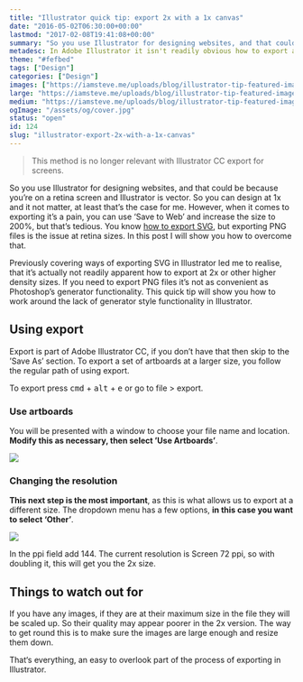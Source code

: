 ```yaml
---
title: "Illustrator quick tip: export 2x with a 1x canvas"
date: "2016-05-02T06:30:00+00:00"
lastmod: "2017-02-08T19:41:08+00:00"
summary: "So you use Illustrator for designing websites, and that could be because you’re on a retina screen and Illustrator is vector. So you can design at 1x and it not matter, at least that’s the case for me. However, when it comes to exporting it’s a pain, you can use ‘Save to Web’ and increase the size to 200%, but that’s tedious. You know how to export SVG, but exporting PNG files is the issue at retina sizes. In this post I will show you how to overcome that."
metadesc: In Adobe Illustrator it isn't readily obvious how to export a 1x canvas at 2x. In this quick tip I show you how."
theme: "#fefbed"
tags: ["Design"]
categories: ["Design"]
images: ["https://iamsteve.me/uploads/blog/illustrator-tip-featured-image%402x.png"]
large: "https://iamsteve.me/uploads/blog/illustrator-tip-featured-image%402x.png"
medium: "https://iamsteve.me/uploads/blog/illustrator-tip-featured-image-medium%402x.png"
ogImage: "/assets/og/cover.jpg"
status: "open"
id: 124
slug: "illustrator-export-2x-with-a-1x-canvas"
---
```


> This method is no longer relevant with Illustrator CC export for screens.

So you use Illustrator for designing websites, and that could be because you’re on a retina screen and Illustrator is vector. So you can design at 1x and it not matter, at least that’s the case for me. However, when it comes to exporting it’s a pain, you can use ‘Save to Web’ and increase the size to 200%, but that’s tedious. You know [how to export SVG]({site_url}blog/entry/three-ways-to-export-svg-in-illustrator), but exporting PNG files is the issue at retina sizes. In this post I will show you how to overcome that.

Previously covering ways of exporting SVG in Illustrator led me to realise, that it’s actually not readily apparent how to export at 2x or other higher density sizes. If you need to export PNG files it’s not as convenient as Photoshop’s generator functionality. This quick tip will show you how to work around the lack of generator style functionality in Illustrator.

## Using export
Export is part of Adobe Illustrator CC, if you don’t have that then skip to the ’Save As’ section. To export a set of artboards at a larger size, you follow the regular path of using export.

To export press <kbd>cmd</kbd> + <kbd>alt</kbd> + <kbd>e</kbd> or go to file > export.

### Use artboards
You will be presented with a window to choose your file name and location. **Modify this as necessary, then select ’Use Artboards’**.

<img src="/static/images/blog/export-2x-png-post-image_use-artboards.png">

### Changing the resolution
**This next step is the most important**, as this is what allows us to export at a different size. The dropdown menu has a few options, **in this case you want to select ‘Other’**.

<img src="/static/images/blog/export-2x-png-post-image_ppi.png">

In the ppi field add 144. The current resolution is Screen 72 ppi, so with doubling it, this will get you the 2x size. 

## Things to watch out for
If you have any images, if they are at their maximum size in the file they will be scaled up. So their quality may appear poorer in the 2x version. The way to get round this is to make sure the images are large enough and resize them down. 

That‘s everything, an easy to overlook part of the process of exporting in Illustrator.
